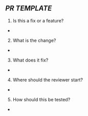 ## **_PR TEMPLATE_**
1. Is this a fix or a feature?
*

2. What is the change?
*

3. What does it fix?
*

4. Where should the reviewer start?
*

5. How should this be tested?
*
